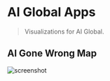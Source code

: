 # AI Global Apps

> Visualizations for AI Global.

## AI Gone Wrong Map

![screenshot](https://user-images.githubusercontent.com/6625384/76899732-22eafd80-6866-11ea-810b-e902591b6ff5.png)